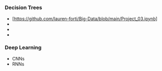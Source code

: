 # 


### Decision Trees
* [https://github.com/lauren-forti/Big-Data/blob/main/Project_03.ipynb]
*
*
*

### Deep Learning
* CNNs
* RNNs

